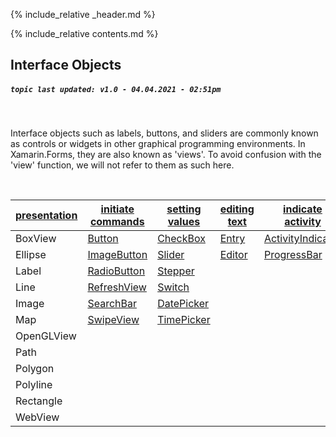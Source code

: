{% include_relative _header.md %}

{% include_relative contents.md %}

Interface Objects
------
##### `topic last updated: v1.0 - 04.04.2021 - 02:51pm`
<br /> 

Interface objects such as labels, buttons, and sliders are commonly known as controls or widgets in other graphical programming environments. In Xamarin.Forms, they are also known as 'views'. To avoid confusion with the 'view' function, we will not refer to them as such here.

<br /> 

| [presentation](views-io-present.md) | [initiate commands](views-io-initiate.md) | [setting values](views-io-setting.md) | [editing text](views-io-edit.md) | [indicate activity](views-io-indicate.md) | [display collections](views-io-display.md) |
|--------------|-------------------|----------------|--------------|-------------------|---------------------|
| BoxView      | [Button](interface/initiate/Button.md)            | [CheckBox](interface/setting/CheckBox.md)       | [Entry](interface/edit/entry.md)        | [ActivityIndicator](interface/indicate/activityindicator.md) | [CarouselView](interface/display/carouselview.md)|
| Ellipse      | [ImageButton](interface/initiate/ImageButton.md)       | [Slider](interface/setting/Slider.md)         | [Editor](interface/edit/editor.md)       | [ProgressBar](interface/indicate/activityindicator.md)       | [CollectionView](interface/display/CollectionView.md)|
| Label        | [RadioButton](interface/initiate/RadioButton.md)       | [Stepper](interface/setting/Stepper.md)        |              |                   | [IndicatorView](interface/display/IndicatorView.md)|
| Line         | [RefreshView](interface/initiate/RefreshView.md)       | [Switch](interface/setting/Switch.md)         |              |                   | [ListView](interface/display/ListView.md)|
| Image        | [SearchBar](interface/initiate/SearchBar.md)         | [DatePicker](interface/setting/DatePicker.md)     |              |                   | [Picker](interface/display/Picker.md)|
| Map          | [SwipeView](interface/initiate/Swipeview.md)         | [TimePicker](interface/setting/TimePicker.md)     |              |                   | [TableView](interface/display/TableView.md)|
| OpenGLView   |                   |                |              |                   |                     |
| Path         |                   |                |              |                   |                     |
| Polygon      |                   |                |              |                   |                     |
| Polyline     |                   |                |              |                   |                     |
| Rectangle    |                   |                |              |                   |                     |
| WebView      |                   |                |              |                   |                     |
